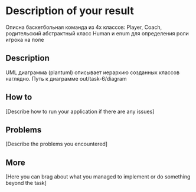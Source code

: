 # Description of your result

Описна баскетбольная команда из 4х классов: Player, Coach, родительский абстрактный класс Human и enum для определения роли игрока на поле
## Description

UML диаграмма (plantuml) описывает иерархию созданных классов наглядно. Путь к диаграмме out/task-6/diagram

## How to

[Describe how to run your application if there are any issues]

## Problems

[Describe the problems you encountered]

## More

[Here you can brag about what you managed to implement or do something beyond the task]

